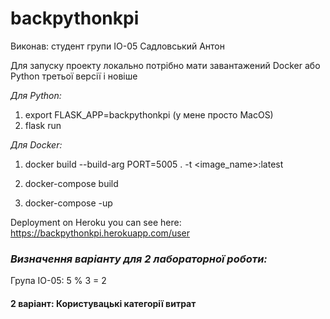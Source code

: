 # backpythonkpi

Виконав: студент групи ІО-05 Садловський Антон


Для запуску проекту локально потрібно мати завантажений Docker aбо Python третьої версії і новіше


*Для Python:*
1. export FLASK_APP=backpythonkpi (у мене просто MacOS)
2. flask run



*Для Docker:*
1. docker build --build-arg PORT=5005 . -t <image_name>:latest

2. docker-compose build

3. docker-compose -up


Deployment on Heroku you can see here: https://backpythonkpi.herokuapp.com/user



### *Визначення варіанту для 2 лабораторної роботи:*

Група ІО-05: 5 % 3 = 2

#### 2 варіант: Користувацькі категорії витрат